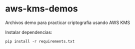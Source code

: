 # aws-kms-demos
Archivos demo para practicar criptografía usando AWS KMS

Instalar dependencias:
```
pip install -r requirements.txt
```
